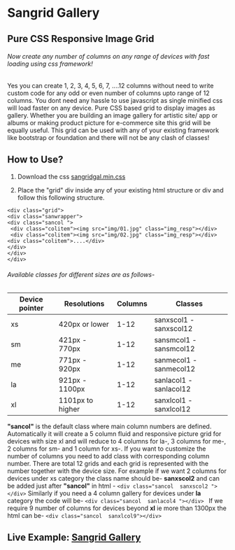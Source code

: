# Sangrid Gallery
## Pure CSS Responsive Image Grid

###### Now create any number of columns on any range of devices with fast loading using css framework! 

Yes you can create 1, 2, 3, 4, 5, 6, 7, ....12 columns without need to write custom code for any odd or even number of columns upto range of 12 columns.
You dont need any hassle to use javascript as single minified css will load faster on any device.
Pure CSS based grid to display images as gallery. Whether you are building an image gallery for artistic site/ app or albums or making product picture for e-commerce site this grid will be equally useful.
This grid can be used with any of your existing framework like bootstrap or foundation and there will not be any clash of classes!

## How to Use?

1. Download the css [sangridgal.min.css](https://github.com/Sanjibchatterjee/sangridgallery/blob/master/sangridgal.min.css) 

2. Place the "grid" div inside any of your existing html structure or div and follow this following structure.

```
<div class="grid">
<div class="sanwrapper">
<div class="sancol ">
 <div class="colitem"><img src="img/01.jpg" class="img_resp"></div>
 <div class="colitem"><img src="img/02.jpg" class="img_resp"></div>
<div class="colitem">....</div>
</div>
</div>
</div>
```

###### Available classes for different sizes are as follows-

Device pointer | Resolutions | Columns | Classes
------------ | ------------- | ------------- | -------------
xs | 420px or lower | 1-12 | sanxscol1 - sanxscol12
sm | 421px - 770px | 1-12 | sansmcol1 - sansmcol12
me | 771px - 920px | 1-12 | sanmecol1 - sanmecol12
la | 921px - 1100px  | 1-12 | sanlacol1 - sanlacol12
xl | 1101px to higher | 1-12 | sanxlcol1 - sanxlcol12

**"sancol"** is the default class where main column numbers are defined. Automatically it will create a 5 column fluid and responsive picture grid for devices with size xl  and will reduce to 4 columns for la-, 3 columns for me-, 2 columns for sm- and 1 column for xs-.
If you want to customize the number of columns you need to add class with corresponding column number.
There are total 12 grids and each grid is represented with the number together with the device size.
For example if we want 2 columns for devices under xs category the class name should be-
**sanxscol2** and can be added just after **"sancol"** in html - ```<div class="sancol  sanxscol2 "></div>```
Similarly if you need a 4 column gallery for devices under **la** category the code will be-
```<div class="sancol  sanlacol4 "></div> ```
If we require 9 number of columns for devices beyond **xl** ie more than 1300px the html can be-
```<div class="sancol  sanxlcol9"></div> ```

## Live Example: [Sangrid Gallery](http://sanjibchatterjee.com/sangrid)
